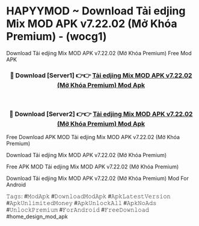 # HAPYYMOD ~ Download Tải edjing Mix MOD APK v7.22.02 (Mở Khóa Premium) - (wocg1)
Download Tải edjing Mix MOD APK v7.22.02 (Mở Khóa Premium) Free Mod APK

<div align="center">
<h3>🔴 Download [Server1] 👉👉 <a href="https://apk-comot.site?title=Tải_edjing_Mix_MOD_APK_v7.22.02_(Mở_Khóa_Premium)">Tải edjing Mix MOD APK v7.22.02 (Mở Khóa Premium) Mod Apk</a></h3><br>

<h3>🔴 Download [Server2] 👉👉 <a href="https://apk-comot.site?title=Tải_edjing_Mix_MOD_APK_v7.22.02_(Mở_Khóa_Premium)">Tải edjing Mix MOD APK v7.22.02 (Mở Khóa Premium) Mod Apk</a></h3>
</div>


Free Download APK MOD Tải edjing Mix MOD APK v7.22.02 (Mở Khóa Premium)

Download Tải edjing Mix MOD APK v7.22.02 (Mở Khóa Premium) 

Free APK MOD Tải edjing Mix MOD APK v7.22.02 (Mở Khóa Premium) 

Download Tải edjing Mix MOD APK v7.22.02 (Mở Khóa Premium) Mod For Android

𝚃𝚊𝚐𝚜: #𝙼𝚘𝚍𝙰𝚙𝚔 #𝙳𝚘𝚠𝚗𝚕𝚘𝚊𝚍𝙼𝚘𝚍𝙰𝚙𝚔 #𝙰𝚙𝚔𝙻𝚊𝚝𝚎𝚜𝚝𝚅𝚎𝚛𝚜𝚒𝚘𝚗 #𝙰𝚙𝚔𝚄𝚗𝚕𝚒𝚖𝚒𝚝𝚎𝚍𝙼𝚘𝚗𝚎𝚢 #𝙰𝚙𝚔𝚄𝚗𝚕𝚘𝚌𝚔𝙰𝚕𝚕 #𝙰𝚙𝚔𝙽𝚘𝙰𝚍𝚜 #𝚄𝚗𝚕𝚘𝚌𝚔𝙿𝚛𝚎𝚖𝚒𝚞𝚖 #𝙵𝚘𝚛𝙰𝚗𝚍𝚛𝚘𝚒𝚍 #𝙵𝚛𝚎𝚎𝙳𝚘𝚠𝚗𝚕𝚘𝚊𝚍 #home_design_mod_apk